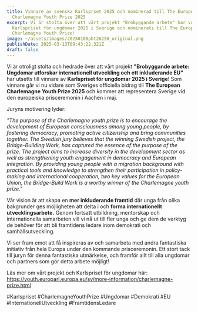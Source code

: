 ```yaml
---
title: Vinnare av svenska Karlsprset 2025 och nominerad till The European
  Charlemagne Youth Prize 2025
excerpt: Vi är stolta över att vårt projekt "Brobyggande arbete" har vunnit
  Karlspriset för ungdomar 2025 i Sverige och nominerats till The European
  Charlemagne Youth Prize!
image: ~/assets/images/20250108pht26250_original.png
publishDate: 2025-03-13T09:43:22.321Z
draft: false
---
```

<!--StartFragment-->

Vi är otroligt stolta och hedrade över att vårt projekt **"Brobyggande arbete: Ungdomar utforskar internationell utveckling och ett inkluderande EU"** har utsetts till vinnare av **Karlspriset för ungdomar 2025 i Sverige**! Som vinnare går vi nu vidare som Sveriges officiella bidrag till **The European Charlemagne Youth Prize 2025** och kommer att representera Sverige vid den europeiska prisceremonin i Aachen i maj.

Juryns motivering lyder:

*"The purpose of the Charlemagne youth prize is to encourage the development of European consciousness among young people, by fostering democracy, promoting active citizenship and bring communities together. The Swedish jury believes that the winning Swedish project, the Bridge-Building Work, has captured the essence of the purpose of the prize. The project aims to increase diversity in the development sector as well as strengthening youth engagement in democracy and European integration. By providing young people with a migration background with practical tools and knowledge to strengthen their participation in policy-making and international cooperation, two key values for the European Union, the Bridge-Build Work is a worthy winner of the Charlemagne youth prize."*

Vår vision är att skapa en **mer inkluderande framtid** där unga från olika bakgrunder ges möjligheten att delta i och **forma internationellt utvecklingsarbete.** Genom fortsatt utbildning, mentorskap och internationella samarbeten vill vi nå ut till fler unga och ge dem de verktyg de behöver för att bli framtidens ledare inom demokrati och samhällsutveckling.

Vi ser fram emot att få inspireras av och samarbeta med andra fantastiska initiativ från hela Europa under den kommande prisceremonin. Ett stort tack till juryn för denna fantastiska utmärkelse, och framför allt till alla ungdomar och partners som gör detta arbete möjligt!

Läs mer om vårt projekt och Karlspriset för ungdomar här: https://youth.europarl.europa.eu/sv/more-information/charlemagne-prize.html

\#Karlspriset #CharlemagneYouthPrize #Ungdomar #Demokrati #EU #InternationellUtveckling #FramtidensLedare

<!--EndFragment-->